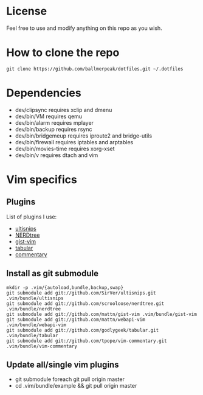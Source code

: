 # License
Feel free to use and modify anything on this repo as you wish.

# How to clone the repo
`git clone https://github.com/ballmerpeak/dotfiles.git ~/.dotfiles`

# Dependencies
- dev/clipsync requires xclip and dmenu
- dev/bin/VM requires qemu
- dev/bin/alarm requires mplayer
- dev/bin/backup requires rsync
- dev/bin/bridgemeup requires iproute2 and bridge-utils
- dev/bin/firewall requires iptables and arptables
- dev/bin/movies-time requires xorg-xset
- dev/bin/v requires dtach and vim

# Vim specifics

Plugins
--------
List of plugins I use:
- [ultisnips](https://github.com/SirVer/ultisnips)
- [NERDtree](https://github.com/vim-scripts/The-NERD-tree)
- [gist-vim](https://github.com/mattn/gist-vim)
- [tabular](https://github.com/godlygeek/tabular.git)
- [commentary](https://github.com/tpope/vim-commentary)

Install as git submodule
------------------------
```
mkdir -p .vim/{autoload,bundle,backup,swap}
git submodule add git://github.com/SirVer/ultisnips.git .vim/bundle/ultisnips
git submodule add git://github.com/scrooloose/nerdtree.git .vim/bundle/nerdtree
git submodule add git://github.com/mattn/gist-vim .vim/bundle/gist-vim
git submodule add git://github.com/mattn/webapi-vim .vim/bundle/webapi-vim
git submodule add git://github.com/godlygeek/tabular.git .vim/bundle/tabular
git submodule add git://github.com/tpope/vim-commentary.git .vim/bundle/vim-commentary
```

Update all/single vim plugins
----------------------
- git submodule foreach git pull origin master
- cd .vim/bundle/example && git pull origin master
